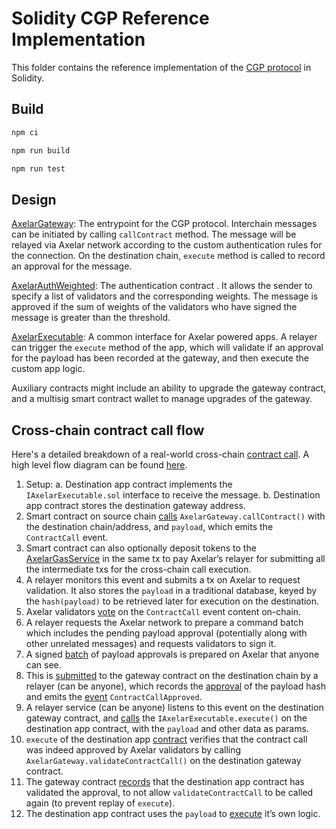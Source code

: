 # Solidity CGP Reference Implementation

This folder contains the reference implementation of the [CGP protocol](../cgp-v1.md) in Solidity.

## Build

```bash
npm ci

npm run build

npm run test
```

## Design

[AxelarGateway](contracts/AxelarGateway.sol): The entrypoint for the CGP protocol. Interchain messages can be initiated by calling `callContract` method. The message will be relayed via Axelar network according to the custom authentication rules for the connection. On the destination chain, `execute` method is called to record an approval for the message.

[AxelarAuthWeighted](contracts/auth/AxelarAuthWeighted.sol): The authentication contract . It allows the sender to specify a list of validators and the corresponding weights. The message is approved if the sum of weights of the validators who have signed the message is greater than the threshold.

[AxelarExecutable](contracts/executable/AxelarExecutable.sol): A common interface for Axelar powered apps. A relayer can trigger the `execute` method of the app, which will validate if an approval for the payload has been recorded at the gateway, and then execute the custom app logic.

Auxiliary contracts might include an ability to upgrade the gateway contract, and a multisig smart contract wallet to manage upgrades of the gateway.

## Cross-chain contract call flow

Here's a detailed breakdown of a real-world cross-chain [contract call](https://axelarscan.io/gmp/0x93cb0b614b07d6050b164cc3e35da617a2fbefc13069a35369894cac74b861a2:54). A high level flow diagram can be found [here](https://docs.axelar.dev/dev/general-message-passing/overview).

1. Setup:
   a. Destination app contract implements the `IAxelarExecutable.sol` interface to receive the message.
   b. Destination app contract stores the destination gateway address.
2. Smart contract on source chain [calls](https://moonscan.io/tx/0x93cb0b614b07d6050b164cc3e35da617a2fbefc13069a35369894cac74b861a2) `AxelarGateway.callContract()` with the destination chain/address, and `payload`, which emits the `ContractCall` event.
3. Smart contract can also optionally deposit tokens to the [AxelarGasService](https://github.com/axelarnetwork/axelar-cgp-solidity/blob/main/contracts/gas-service/AxelarGasService.sol#L122) in the same tx to pay Axelar’s relayer for submitting all the intermediate txs for the cross-chain call execution.
4. A relayer monitors this event and submits a tx on Axelar to request validation. It also stores the `payload` in a traditional database, keyed by the `hash(payload)` to be retrieved later for execution on the destination.
5. Axelar validators [vote](https://axelarscan.io/evm-poll/434420) on the `ContractCall` event content on-chain.
6. A relayer requests the Axelar network to prepare a command batch which includes the pending payload approval (potentially along with other unrelated messages) and requests validators to sign it.
7. A signed [batch](https://axelarscan.io/evm-batches?commandId=0x47d0de91330856d70caecf442341be3faf6e644b83892b214c5a2bcc673ba8ca) of payload approvals is prepared on Axelar that anyone can see.
8. This is [submitted](https://bscscan.com/tx/0x72e6c040bfbf26073cdcf55cc4db571badcadd3b9316cf0f53b72f980d3e5100) to the gateway contract on the destination chain by a relayer (can be anyone), which records the [approval](https://github.com/axelarnetwork/cgp-spec/blob/main/solidity/contracts/AxelarGateway.sol#L109) of the payload hash and emits the [event](https://github.com/axelarnetwork/cgp-spec/blob/main/solidity/contracts/AxelarGateway.sol#L144) `ContractCallApproved`.
9. A relayer service (can be anyone) listens to this event on the destination gateway contract, and [calls](https://bscscan.com/tx/0x24886831c6348f036be26193d3fd74f2a08b9b9c10cae4e4bb99677687d8b71f) the `IAxelarExecutable.execute()` on the destination app contract, with the `payload` and other data as params.
10. `execute` of the destination app [contract](https://github.com/axelarnetwork/cgp-spec/blob/main/solidity/contracts/executable/AxelarExecutable.sol#L18) verifies that the contract call was indeed approved by Axelar validators by calling `AxelarGateway.validateContractCall()` on the destination gateway contract.
11. The gateway contract [records](https://github.com/axelarnetwork/cgp-spec/blob/main/solidity/contracts/AxelarGateway.sol#L60) that the destination app contract has validated the approval, to not allow `validateContractCall` to be called again (to prevent replay of `execute`).
12. The destination app contract uses the `payload` to [execute](https://github.com/axelarnetwork/cgp-spec/blob/main/solidity/contracts/executable/AxelarExecutable.sol#L23) it’s own logic.
